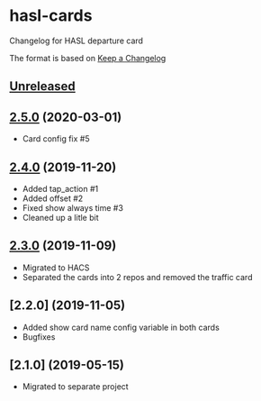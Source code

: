 # hasl-cards

Changelog for HASL departure card

The format is based on [Keep a Changelog][keep-a-changelog]
<!-- and this project adheres to [Semantic Versioning][semantic-versioning]. -->

## [Unreleased]

## [2.5.0] (2020-03-01)

- Card config fix #5

## [2.4.0] (2019-11-20)

- Added tap_action #1
- Added offset #2
- Fixed show always time #3
- Cleaned up a litle bit

## [2.3.0] (2019-11-09)

- Migrated to HACS
- Separated the cards into 2 repos and removed the traffic card

## [2.2.0] (2019-11-05)

- Added show card name config variable in both cards
- Bugfixes

## [2.1.0] (2019-05-15)

- Migrated to separate project

[keep-a-changelog]: http://keepachangelog.com/en/1.0.0/
[Unreleased]: https://github.com/hasl-platform/lovelace-hasl-departure-card/compare/master...dev
[2.3.0]: https://github.com/hasl-platform/lovelace-hasl-departure-card/releases/tag/v2.3.0
[2.4.0]: https://github.com/hasl-platform/lovelace-hasl-departure-card/releases/tag/v2.4.0
[2.5.0]: https://github.com/hasl-platform/lovelace-hasl-departure-card/releases/tag/v2.5.0